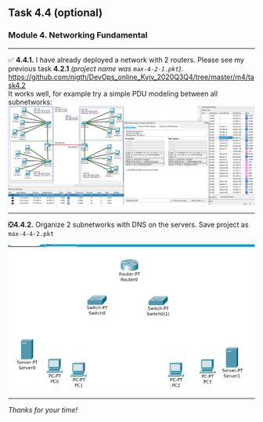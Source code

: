 ## Task 4.4 (optional)
### Module 4. Networking Fundamental
___
:white_check_mark:  **4.4.1.** I have already deployed a network with 2 routers. 
Please see my previous task **4.2.1** _(project name was `max-4-2-1.pkt`)_.  
https://github.com/nigth/DevOps_online_Kyiv_2020Q3Q4/tree/master/m4/task4.2  
It works well, for example try a simple PDU modeling between all subnetworks:  
![ScrShot 01](https://github.com/nigth/DevOps_online_Kyiv_2020Q3Q4/blob/master/m4/task4.4/shots/01.png "ScrShot 01")  
___
:negative_squared_cross_mark:​ **4.4.2.** Organize 2 subnetworks with DNS on the servers. Save project as `max-4-4-2.pkt`  

![ScrShot 02](https://github.com/nigth/DevOps_online_Kyiv_2020Q3Q4/blob/master/m4/task4.4/shots/02.png "ScrShot 02")  
___

_Thanks for your time!_  





